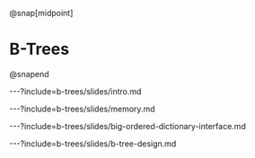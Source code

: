 @snap[midpoint]
# B-Trees
@snapend

---?include=b-trees/slides/intro.md

---?include=b-trees/slides/memory.md

---?include=b-trees/slides/big-ordered-dictionary-interface.md

---?include=b-trees/slides/b-tree-design.md

